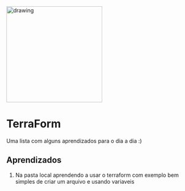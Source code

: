 <img src="https://openupthecloud.com/wp-content/uploads/2019/10/0_3i0MOCi2wHX607Jp.png?ezimgfmt=rs%3Adevice%2Frscb2-1" alt="drawing" width="250"/>

# TerraForm
Uma lista com alguns aprendizados para o dia a dia :)


## Aprendizados

1. Na pasta local aprendendo a usar o terraform com exemplo bem simples de criar um arquivo e usando variaveis